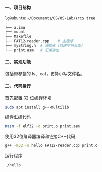 #### 一、项目结构

```bash
lg@ubuntu:~/Documents/OS/OS-Lab/src$ tree
.
├── a.img
├── mount
├── Makefile
├── FAT12-reader.cpp	# 主程序
├── myString.h	# 辅助库（自建字符串库）
└── print.asm	# 汇编输出
```

#### 二、实现功能

包括带参数的 ls、cat，支持小写文件名。

#### 三、代码运行

首先配置 32 位编译环境

```bash
sudo apt install g++-multilib
```

编译汇编代码

````bash
nasm -f elf32 -o print.o print.asm
````

使用32位编译器编译和链接C++代码

```bash
g++ -m32 -o hello FAT12-reader.cpp print.o
```

运行程序

```bash
./hello
```


